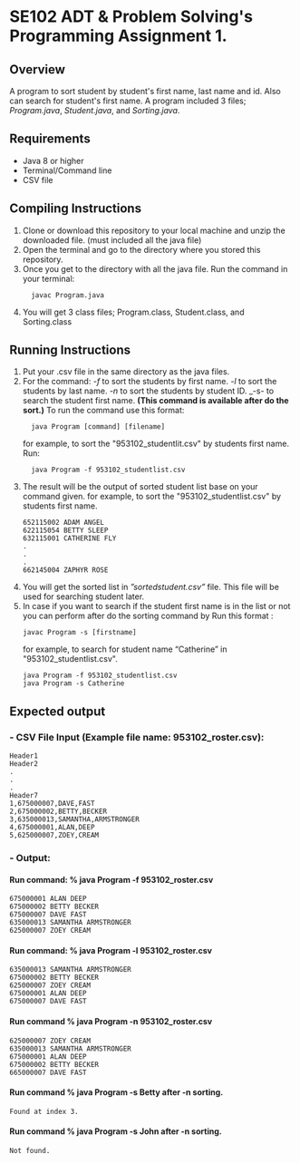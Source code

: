 # SE102 ADT & Problem Solving's Programming Assignment 1.

## Overview
A program to sort student by student's first name, last name and id. Also can search for student's first name.
A program included 3 files; _Program.java_, _Student.java_, and _Sorting.java_. 

## Requirements
- Java 8 or higher
- Terminal/Command line
- CSV file

## Compiling Instructions
1. Clone or download this repository to your local machine and unzip the downloaded file. (must included all the java file)
2. Open the terminal and go to the directory where you stored this repository.
3. Once you get to the directory with all the java file.
   Run the command in your terminal:
   ```
     javac Program.java
   ```
5. You will get 3 class files; Program.class, Student.class, and Sorting.class

## Running Instructions
1. Put your .csv file in the same directory as the java files.
2. For the command:
   _-f_ to sort the students by first name.
   _-l_ to sort the students by last name.
   _-n_ to sort the students by student ID.
   _-s- to search the student first name. **(This command is available after do the sort.)**
   To run the command use this format:
   ```
     java Program [command] [filename]
   ```
   for example, to sort the "953102_studentlit.csv" by students first name. Run:
   ```
     java Program -f 953102_studentlist.csv
   ```
4. The result will be the output of sorted student list base on your command given.
   for example, to sort the "953102_studentlist.csv" by students first name.
   ```
   652115002 ADAM ANGEL
   622115054 BETTY SLEEP
   632115001 CATHERINE FLY
   .
   .
   .
   662145004 ZAPHYR ROSE
   ```
5. You will get the sorted list in _”sortedstudent.csv”_ file. This file will be used for searching student later.
6. In case if you want to search if the student first name is in the list or not you can perform after do the sorting command by Run this format :
   ```
   javac Program -s [firstname]
   ```
   for example, to search for student name “Catherine” in "953102_studentlist.csv".
   ```
   java Program -f 953102_studentlist.csv
   java Program -s Catherine
   ```

## Expected output
### - CSV File Input (Example file name: 953102_roster.csv):
   ```csv file contain
Header1
Header2
.
.
.
Header7
1,675000007,DAVE,FAST
2,675000002,BETTY,BECKER
3,635000013,SAMANTHA,ARMSTRONGER
4,675000001,ALAN,DEEP
5,625000007,ZOEY,CREAM
   ```
   
### - Output:
#### Run command: % java Program -f 953102_roster.csv
   ```run the -f command.
   675000001 ALAN DEEP
   675000002 BETTY BECKER
   675000007 DAVE FAST
   635000013 SAMANTHA ARMSTRONGER
   625000007 ZOEY CREAM
   ```

#### Run command: % java Program -l 953102_roster.csv
   ```run the -l command.
   635000013 SAMANTHA ARMSTRONGER
   675000002 BETTY BECKER
   625000007 ZOEY CREAM
   675000001 ALAN DEEP
   675000007 DAVE FAST
   ```

#### Run command % java Program -n 953102_roster.csv
   ```run the -n command.
   625000007 ZOEY CREAM
   635000013 SAMANTHA ARMSTRONGER
   675000001 ALAN DEEP
   675000002 BETTY BECKER
   665000007 DAVE FAST
   ```

#### Run command % java Program -s Betty after -n sorting.
   ```run the -s command after do -n sorted.
   Found at index 3.
   ```
#### Run command % java Program -s John after -n sorting.
   ```
   Not found.
   ```

